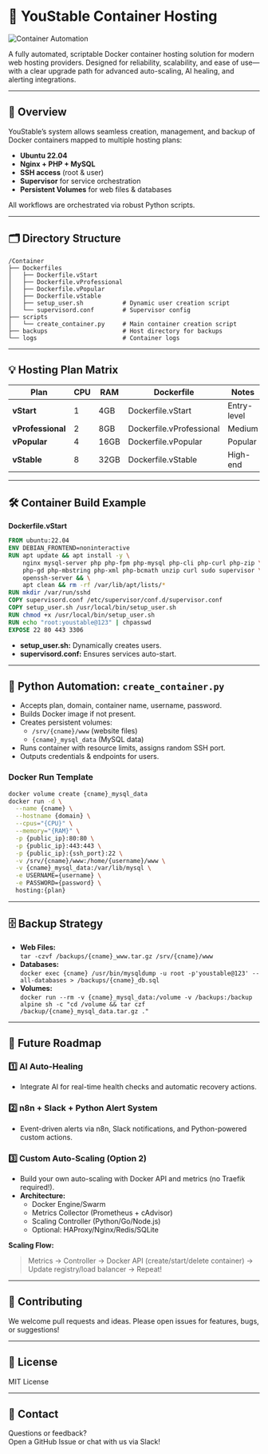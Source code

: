 # 🚀 YouStable Container Hosting

![Container Automation](https://media.giphy.com/media/SWoSkN6DxTszqIKEqv/giphy.gif)

A fully automated, scriptable Docker container hosting solution for modern web hosting providers. Designed for reliability, scalability, and ease of use—with a clear upgrade path for advanced auto-scaling, AI healing, and alerting integrations.

---

## 📝 Overview

YouStable’s system allows seamless creation, management, and backup of Docker containers mapped to multiple hosting plans:

- **Ubuntu 22.04**
- **Nginx + PHP + MySQL**
- **SSH access** (root & user)
- **Supervisor** for service orchestration
- **Persistent Volumes** for web files & databases

All workflows are orchestrated via robust Python scripts.

---

## 🗂️ Directory Structure

```
/Container
├── Dockerfiles
│   ├── Dockerfile.vStart
│   ├── Dockerfile.vProfessional
│   ├── Dockerfile.vPopular
│   ├── Dockerfile.vStable
│   ├── setup_user.sh           # Dynamic user creation script
│   └── supervisord.conf        # Supervisor config
├── scripts
│   └── create_container.py     # Main container creation script
├── backups                     # Host directory for backups
└── logs                        # Container logs
```

---

## 💡 Hosting Plan Matrix

| Plan           | CPU | RAM  | Dockerfile              | Notes       |
|----------------|-----|------|-------------------------|-------------|
| **vStart**     | 1   | 4GB  | Dockerfile.vStart       | Entry-level |
| **vProfessional** | 2 | 8GB  | Dockerfile.vProfessional| Medium      |
| **vPopular**   | 4   | 16GB | Dockerfile.vPopular     | Popular     |
| **vStable**    | 8   | 32GB | Dockerfile.vStable      | High-end    |

---

## 🛠️ Container Build Example

**Dockerfile.vStart**
```Dockerfile
FROM ubuntu:22.04
ENV DEBIAN_FRONTEND=noninteractive
RUN apt update && apt install -y \
    nginx mysql-server php php-fpm php-mysql php-cli php-curl php-zip \
    php-gd php-mbstring php-xml php-bcmath unzip curl sudo supervisor \
    openssh-server && \
    apt clean && rm -rf /var/lib/apt/lists/*
RUN mkdir /var/run/sshd
COPY supervisord.conf /etc/supervisor/conf.d/supervisor.conf
COPY setup_user.sh /usr/local/bin/setup_user.sh
RUN chmod +x /usr/local/bin/setup_user.sh
RUN echo "root:youstable@123" | chpasswd
EXPOSE 22 80 443 3306
```
- **setup_user.sh:** Dynamically creates users.
- **supervisord.conf:** Ensures services auto-start.

---

## 🐍 Python Automation: `create_container.py`

- Accepts plan, domain, container name, username, password.
- Builds Docker image if not present.
- Creates persistent volumes:
  - `/srv/{cname}/www` (website files)
  - `{cname}_mysql_data` (MySQL data)
- Runs container with resource limits, assigns random SSH port.
- Outputs credentials & endpoints for users.

### **Docker Run Template**
```bash
docker volume create {cname}_mysql_data
docker run -d \
  --name {cname} \
  --hostname {domain} \
  --cpus="{CPU}" \
  --memory="{RAM}" \
  -p {public_ip}:80:80 \
  -p {public_ip}:443:443 \
  -p {public_ip}:{ssh_port}:22 \
  -v /srv/{cname}/www:/home/{username}/www \
  -v {cname}_mysql_data:/var/lib/mysql \
  -e USERNAME={username} \
  -e PASSWORD={password} \
  hosting:{plan}
```

---

## 🗄️ Backup Strategy

- **Web Files:**  
  `tar -czvf /backups/{cname}_www.tar.gz /srv/{cname}/www`
- **Databases:**  
  `docker exec {cname} /usr/bin/mysqldump -u root -p'youstable@123' --all-databases > /backups/{cname}_db.sql`
- **Volumes:**  
  `docker run --rm -v {cname}_mysql_data:/volume -v /backups:/backup alpine sh -c "cd /volume && tar czf /backup/{cname}_mysql_data.tar.gz ."`

---

## 🚧 Future Roadmap

### 1️⃣ AI Auto-Healing
- Integrate AI for real-time health checks and automatic recovery actions.

### 2️⃣ n8n + Slack + Python Alert System
- Event-driven alerts via n8n, Slack notifications, and Python-powered custom actions.

### 3️⃣ Custom Auto-Scaling (Option 2)
- Build your own auto-scaling with Docker API and metrics (no Traefik required!).
- **Architecture:**
  - Docker Engine/Swarm
  - Metrics Collector (Prometheus + cAdvisor)
  - Scaling Controller (Python/Go/Node.js)
  - Optional: HAProxy/Nginx/Redis/SQLite

**Scaling Flow:**
> Metrics → Controller → Docker API (create/start/delete container) → Update registry/load balancer → Repeat!

---

## 🤝 Contributing

We welcome pull requests and ideas. Please open issues for features, bugs, or suggestions!

---

## 📄 License

MIT License

---

## 💬 Contact

Questions or feedback?  
Open a GitHub Issue or chat with us via Slack!
